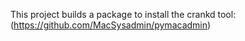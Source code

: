 This project builds a package to install the crankd tool:
(https://github.com/MacSysadmin/pymacadmin)